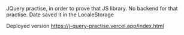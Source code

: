 JQuery practise, in order to prove that JS library.
No backend for that practise. Date saved it in the LocaleStorage

Deployed version https://j-query-practise.vercel.app/index.html
